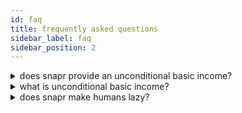 ```yaml
---
id: faq
title: frequently asked questions
sidebar_label: faq
sidebar_position: 2
---
```


<details>
  <summary>does snapr provide an unconditional basic income?</summary>
  
  #### does snapr provide an unconditional or universal basic income?
  
  > snapr is available to every human, without exception and without charge at a rate of 1 unit per human per day until the supply is exhausted.  
  there are technical challenges around ensuring that an individual only maintains a single identity and those challenges necessitate some safeguards that may increase the difficulty some humans experience in gaining access to the snapr they are entitled to.  
  snapr endeavours to set the bar to access as low as practicable and we welcome assistance and ideas on how that bar may be lowered further without compromising on the caveat that no human should obtain more than the fair share all humans are entitled to.
</details>

<details>
  <summary>what is unconditional basic income?</summary>
  
  #### what is unconditional or universal basic income?
  
  > there's a good explanation on wikipedia at: [universal basic income](https://en.wikipedia.org/wiki/Universal_basic_income)
</details>

<details>
  <summary>does snapr make humans lazy?</summary>
  
  #### does snapr make humans lazy, since they aren't required to work for a share?
  
  > we don't know. we've never experienced a world where all humans have enough of their basic requirements for survival.  
  we do know that a world without ubi includes a lot of humans that don't have their basic needs met.  
  the snapr mission is to end suffering caused by a lack of the fundamentals of human survival. there may be other causes dedicated to ending human laziness, but this is not on the snapr agenda.
</details>
